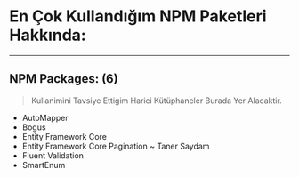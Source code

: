 # En Çok Kullandığım NPM Paketleri Hakkında:
---
## NPM Packages: (6)
> Kullanimini Tavsiye Ettigim Harici Kütüphaneler Burada Yer Alacaktir. 

- AutoMapper
- Bogus
- Entity Framework Core
- Entity Framework Core Pagination ~ Taner Saydam
- Fluent Validation
- SmartEnum
